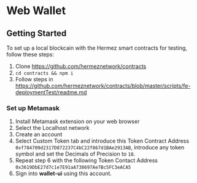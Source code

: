 # Web Wallet

## Getting Started

To set up a local blockcain with the Hermez smart contracts for testing, follow these steps:

1. Clone https://github.com/hermeznetwork/contracts
2. `cd contracts && npm i`
3. Follow steps in https://github.com/hermeznetwork/contracts/blob/master/scripts/fe-deploymentTest/readme.md

### Set up Metamask

1. Install Metamask extension on your web browser
2. Select the Localhost network
3. Create an account
4. Select Custom Token tab and introduce this Token Contract Address `0xf784709d2317D872237C4bC22f867d1BAe2913AB`, introduce any token symbol and set the Decimals of Precision to `18`.
5. Repeat step 6 with the following Token Contact Address `0x3619DbE27d7c1e7E91aA738697Ae7Bc5FC3eACA5`
6. Sign into **wallet-ui** using this account.


